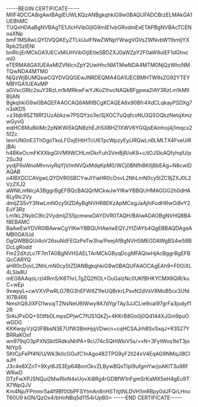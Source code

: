 -----BEGIN CERTIFICATE-----
MIIF4DCCA8igAwIBAgIEUWLKQzANBgkqhkiG9w0BAQUFADCBrzELMAkGA1UEBhMC
TUQxHDAaBgNVBAgTE1JlcHVibGljIG9mIE1vbGRvdmExETAPBgNVBAcTCENoaXNp
bmF1MS8wLQYDVQQKEyZTLkUuIFNwZWNpYWwgVGVsZWNvbW11bmljYXRpb25zIENl
bnRlcjErMCkGA1UECxMiUHVibGljIEtleSBDZXJ0aWZpY2F0aW9uIEF1dGhvcml0
eTERMA8GA1UEAxMIZVNlcnZpY2UwHhcNMTMwNDA4MTM0NjQzWhcNMTQwNDA4MTM0
NjQzWjBUMQswCQYDVQQGEwJNRDEQMA4GA1UECBMHTW9sZG92YTEYMBYGA1UEAxMP
aGVscGRlc2suY3RzLm1kMRkwFwYJKoZIhvcNAQkBFgpwa2lAY3RzLm1kMIIBIjAN
BgkqhkiG9w0BAQEFAAOCAQ8AMIIBCgKCAQEA6x90Bfr4XdCLqkayPSDXg7n3xKD5
+z3bjb9SZ19Rf2UzAbkzw7PSQYzo3e/SjXOC7uQqfcoNU3QSOQkzNetqXmzwGyvG
eidHC6Mu8kIMc2pNIKWi5kQNBzhEJh5XBHZ1XWV6YGQjsEAinhoj4j1mqcx25fZc
leorUN0oE3ThDgoTkoLFDxjEHtHTcU6TpcWpzyEy/JRQwLn6LMLTX4FveUiRjBAi
h4BKeOcmFKXXbgGiVM9WCHLmDkrFuh3VmBjR/oK9+c/tOJSlcAQfyhqlU/p2Su3d
yydjF6sWnoMhnviyRqYjV/mNVQxMdqKpM0/WCj0BNfh8KIIj8bEAg+N8cwIDAQAB
o4IBXDCCAVgwLQYDVR0SBCYwJIYiaHR0cDovL2NhLmN0cy5tZC9jZXJ0L2VzZXJ2
aWNlLmNlcjA3BggrBgEFBQcBAQQrMCkwJwYIKwYBBQUHMAGGG2h0dHA6Ly9lc2Vy
dmljZS5vY3NwLmN0cy5tZDAyBgNVHR8EKzApMCegJaAjhiFodHRwOi8vY2EuY3Rz
Lm1kL2NybC9lc2VydmljZS5jcmwwDAYDVR0TAQH/BAIwADAOBgNVHQ8BAf8EBAMC
BaAwEwYDVR0lBAwwCgYIKwYBBQUHAwIwEQYJYIZIAYb4QgEBBAQDAgeAMB0GA1Ud
DgQWBBQUi4oV26suNdFEGzPeTw3ha/PeejAfBgNVHSMEGDAWgBS4w58BDcLgRodd
Fm22dXzLv7F7mTA0BgNVHSAELTArMCkGByqDcgMFAQIwHjAcBggrBgEFBQcCARYQ
aHR0cDovL2NhLmN0cy5tZDANBgkqhkiG9w0BAQUFAAOCAgEAh9+F0OiXL4LSla8U
mEG8AAqoLrzl4RmS/K6ThrL7gZQ2flOL+OuGalzNc0UKfBHKYCMX8QiR/kuC+wEp
9xwpyL+cwVXVPwRLG7BG3hEFW6Z1feUQBrkrLPsvN2dVsV8MoB5cx3UfdXI7B466
NmshQ9JlXFD1wxajTZNsNeU6IWwy9A7dYgrTAy3JJCLie9oaI97grFa3jodyf12R
SrAiJPxDQ+S0tfb0LmpsDPjwC7fUS1QkZj+4KKrB8Go0j0Qd144XJGni9puOwGDG
KKKwqyVzQ3FBbsN3E7UfW2BmHjqVDwcn+cqHCSAJrh8SvSxqJ+R3527YBRRaKOxf
wn979qO3pPXNSbt5RdksNhPA+9cU74c5QHWbiV5s/+vN+3FytWos1teT3joNtYpS
SKtCpFePf4N/U/Wk3kIIcGGufC1nAgo482TPG9yF2Il24xV4EqAG9NMqJl8ClaJH
J3c4e8XZnT+9Xyt6JS3Ep64BonOkvZLBywBQxTlpI9ufgmYw/joAKlT3u9RfWRwD
DTzFwXPJSNQui2MwRlxN4xUovXi8Rg4rGDBfW1nFgmSrKaMX5eH4gEu9TX7WpQJV
Km4Np/FPmmr5a4f9Bf00bPFSYtmAn8nHSTitjtNLDVH1mRBpy0dJFQrLHnoT60U9
kGN/QzOx4/bHnNBq5d1154rUpB0=
-----END CERTIFICATE-----

